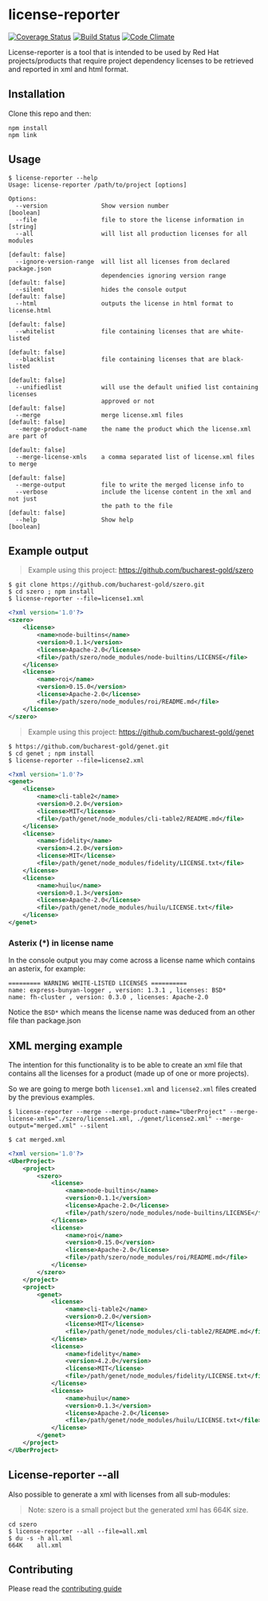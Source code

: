 # license-reporter

[![Coverage Status](https://coveralls.io/repos/github/bucharest-gold/license-reporter/badge.svg?branch=master)](https://coveralls.io/github/bucharest-gold/license-reporter?branch=master)
[![Build Status](https://travis-ci.org/bucharest-gold/license-reporter.svg?branch=master)](https://travis-ci.org/bucharest-gold/license-reporter)
[![Code Climate](https://codeclimate.com/github/bucharest-gold/license-reporter/badges/gpa.svg)](https://codeclimate.com/github/bucharest-gold/license-reporter)

License-reporter is a tool that is intended to be used by Red Hat projects/products that require project dependency
licenses to be retrieved and reported in xml and html format.

## Installation

Clone this repo and then:
```
npm install
npm link
```

## Usage

```
$ license-reporter --help
Usage: license-reporter /path/to/project [options]

Options:
  --version               Show version number                          [boolean]
  --file                  file to store the license information in      [string]
  --all                   will list all production licenses for all modules
                                                                [default: false]
  --ignore-version-range  will list all licenses from declared package.json
                          dependencies ignoring version range   [default: false]
  --silent                hides the console output              [default: false]
  --html                  outputs the license in html format to license.html
                                                                [default: false]
  --whitelist             file containing licenses that are white-listed
                                                                [default: false]
  --blacklist             file containing licenses that are black-listed
                                                                [default: false]
  --unifiedlist           will use the default unified list containing licenses
                          approved or not                       [default: false]
  --merge                 merge license.xml files               [default: false]
  --merge-product-name    the name the product which the license.xml are part of
                                                                [default: false]
  --merge-license-xmls    a comma separated list of license.xml files to merge
                                                                [default: false]
  --merge-output          file to write the merged license info to
  --verbose               include the license content in the xml and not just
                          the path to the file                  [default: false]
  --help                  Show help                                    [boolean]
```

## Example output

> Example using this project: https://github.com/bucharest-gold/szero

```
$ git clone https://github.com/bucharest-gold/szero.git
$ cd szero ; npm install
$ license-reporter --file=license1.xml
```

```xml
<?xml version='1.0'?>
<szero>
    <license>
        <name>node-builtins</name>
        <version>0.1.1</version>
        <license>Apache-2.0</license>
        <file>/path/szero/node_modules/node-builtins/LICENSE</file>
    </license>
    <license>
        <name>roi</name>
        <version>0.15.0</version>
        <license>Apache-2.0</license>
        <file>/path/szero/node_modules/roi/README.md</file>
    </license>
</szero>
```

> Example using this project: https://github.com/bucharest-gold/genet

```
$ https://github.com/bucharest-gold/genet.git
$ cd genet ; npm install
$ license-reporter --file=license2.xml
```

```xml
<?xml version='1.0'?>
<genet>
    <license>
        <name>cli-table2</name>
        <version>0.2.0</version>
        <license>MIT</license>
        <file>/path/genet/node_modules/cli-table2/README.md</file>
    </license>
    <license>
        <name>fidelity</name>
        <version>4.2.0</version>
        <license>MIT</license>
        <file>/path/genet/node_modules/fidelity/LICENSE.txt</file>
    </license>
    <license>
        <name>huilu</name>
        <version>0.1.3</version>
        <license>Apache-2.0</license>
        <file>/path/genet/node_modules/huilu/LICENSE.txt</file>
    </license>
</genet>
```

### Asterix (*) in license name
In the console output you may come across a license name which contains an asterix, for example:

    ========= WARNING WHITE-LISTED LICENSES ==========
    name: express-bunyan-logger , version: 1.3.1 , licenses: BSD*
    name: fh-cluster , version: 0.3.0 , licenses: Apache-2.0

Notice the `BSD*` which means the license name was deduced from an other file than package.json 

## XML merging example

The intention for this functionality is to be able to create an xml file that contains all the licenses for a product (made up of one or more projects).

So we are going to merge both `license1.xml` and `license2.xml` files created by the previous examples.

```
$ license-reporter --merge --merge-product-name="UberProject" --merge-license-xmls="./szero/license1.xml, ./genet/license2.xml" --merge-output="merged.xml" --silent

$ cat merged.xml
```

```xml
<?xml version='1.0'?>
<UberProject>
    <project>
        <szero>
            <license>
                <name>node-builtins</name>
                <version>0.1.1</version>
                <license>Apache-2.0</license>
                <file>/path/szero/node_modules/node-builtins/LICENSE</file>
            </license>
            <license>
                <name>roi</name>
                <version>0.15.0</version>
                <license>Apache-2.0</license>
                <file>/path/szero/node_modules/roi/README.md</file>
            </license>
        </szero>
    </project>
    <project>
        <genet>
            <license>
                <name>cli-table2</name>
                <version>0.2.0</version>
                <license>MIT</license>
                <file>/path/genet/node_modules/cli-table2/README.md</file>
            </license>
            <license>
                <name>fidelity</name>
                <version>4.2.0</version>
                <license>MIT</license>
                <file>/path/genet/node_modules/fidelity/LICENSE.txt</file>
            </license>
            <license>
                <name>huilu</name>
                <version>0.1.3</version>
                <license>Apache-2.0</license>
                <file>/path/genet/node_modules/huilu/LICENSE.txt</file>
            </license>
        </genet>
    </project>
</UberProject>
```

## License-reporter --all

Also possible to generate a xml with licenses from all sub-modules:

> Note: szero is a small project but the generated xml has 664K size.

```
cd szero
$ license-reporter --all --file=all.xml
$ du -s -h all.xml
664K	all.xml
```

## Contributing
Please read the [contributing guide](./CONTRIBUTING.md)
